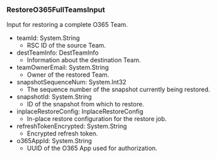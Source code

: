 ### RestoreO365FullTeamsInput
Input for restoring a complete O365 Team.

- teamId: System.String
  - RSC ID of the source Team.
- destTeamInfo: DestTeamInfo
  - Information about the destination Team.
- teamOwnerEmail: System.String
  - Owner of the restored Team.
- snapshotSequenceNum: System.Int32
  - The sequence number of the snapshot currently being restored.
- snapshotId: System.String
  - ID of the snapshot from which to restore.
- inplaceRestoreConfig: InplaceRestoreConfig
  - In-place restore configuration for the restore job.
- refreshTokenEncrypted: System.String
  - Encrypted refresh token.
- o365AppId: System.String
  - UUID of the O365 App used for authorization.
